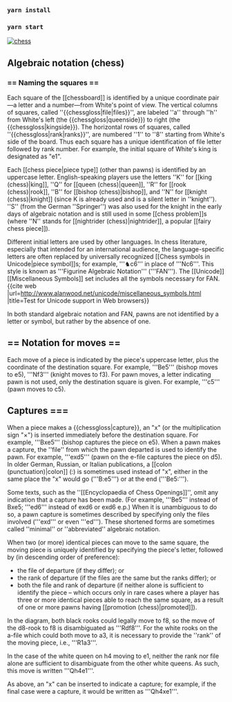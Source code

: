 

### `yarn install`
### `yarn start`



[![chess](/assets/screenshot/screenshot1.png "Game")](https://dudipsh.github.io/chess/)


## Algebraic notation (chess)

### == Naming the squares ==
Each square of the [[chessboard]] is identified by a unique coordinate pair—a letter and a number—from White's point of view. The vertical columns of squares, called ''{{chessgloss|file|files}}'', are labeled ''a'' through ''h'' from White's left (the {{chessgloss|queenside}}) to right (the {{chessgloss|kingside}}). The horizontal rows of squares, called ''{{chessgloss|rank|ranks}}'', are numbered ''1'' to ''8'' starting from White's side of the board. Thus each square has a unique identification of file letter followed by rank number. For example, the initial square of White's king is designated as "e1".

Each [[chess piece|piece type]] (other than pawns) is identified by an uppercase letter. English-speaking players use the letters ''K'' for [[king (chess)|king]], ''Q'' for [[queen (chess)|queen]], ''R'' for [[rook (chess)|rook]], ''B'' for [[bishop (chess)|bishop]], and ''N'' for [[knight (chess)|knight]] (since K is already used and is a silent letter in ''knight''). ''S'' (from the German ''Springer'') was also used for the knight in the early days of algebraic notation and is still used in some [[chess problem]]s (where ''N'' stands for [[nightrider (chess)|nightrider]], a popular [[fairy chess piece]]).

Different initial letters are used by other languages. In chess literature, especially that intended for an international audience, the language-specific letters are often replaced by universally recognized [[Chess symbols in Unicode|piece symbol]]s; for example, '''♞c6''' in place of '''Nc6'''. This style is known as '''Figurine Algebraic Notation''' ('''FAN'''). The [[Unicode]] [[Miscellaneous Symbols]] set includes all the symbols necessary for FAN.<ref>{{cite web |url=http://www.alanwood.net/unicode/miscellaneous_symbols.html |title=Test for Unicode support in Web browsers}}</ref>

In both standard algebraic notation and FAN, pawns are not identified by a letter or symbol, but rather by the absence of one.

## == Notation for moves ==
Each move of a piece is indicated by the piece's uppercase letter, plus the coordinate of the destination square. For example, '''Be5''' (bishop moves to e5), '''Nf3''' (knight moves to f3). For pawn moves, a letter indicating pawn is not used, only the destination square is given. For example, '''c5''' (pawn moves to c5).

## Captures <span id="e.p."></span>===
When a piece makes a {{chessgloss|capture}}, an "x" (or the multiplication sign "×") is inserted immediately before the destination square. For example, '''Bxe5''' (bishop captures the piece on e5). When a pawn makes a capture, the ''file'' from which the pawn departed is used to identify the pawn. For example, '''exd5''' (pawn on the e-file captures the piece on d5). In older German, Russian, or Italian publications, a [[colon (punctuation)|colon]] (:) is sometimes used instead of "x", either in the same place the "x" would go ('''B:e5''') or at the end ('''Be5:''').


Some texts, such as the ''[[Encyclopaedia of Chess Openings]]'', omit any indication that a capture has been made. (For example, '''Be5''' instead of Bxe5; '''ed6''' instead of exd6 or exd6&nbsp;e.p.) When it is unambiguous to do so, a pawn capture is sometimes described by specifying only the files involved ('''exd''' or even '''ed'''). These shortened forms are sometimes called ''minimal'' or ''abbreviated'' algebraic notation.

 

When two (or more) identical pieces can move to the same square, the moving piece is uniquely identified by specifying the piece's letter, followed by (in descending order of preference):

* the file of departure (if they differ); or
* the rank of departure (if the files are the same but the ranks differ); or
* both the file and rank of departure (if neither alone is sufficient to identify the piece – which occurs only in rare cases where a player has three or more identical pieces able to reach the same square, as a result of one or more pawns having [[promotion (chess)|promoted]]).

In the diagram, both black rooks could legally move to f8, so the move of the d8-rook to f8 is disambiguated as '''Rdf8'''. For the white rooks on the a-file which could both move to a3, it is necessary to provide the ''rank'' of the moving piece, i.e., '''R1a3'''.

In the case of the white queen on h4 moving to e1, neither the rank nor file alone are sufficient to disambiguate from the other white queens. As such, this move is written '''Qh4e1'''.

As above, an "x" can be inserted to indicate a capture; for example, if the final case were a capture, it would be written as '''Qh4xe1'''.


